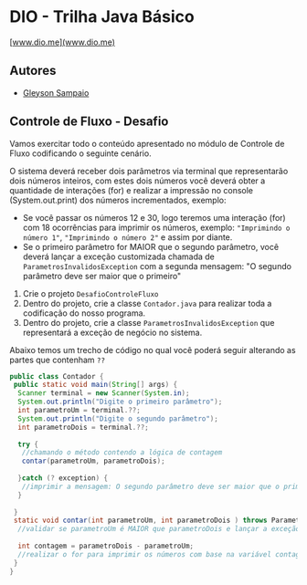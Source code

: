 # DIO - Trilha Java Básico

[www.dio.me](www.dio.me)

## Autores

- [Gleyson Sampaio](https://github.com/glysns)

## Controle de Fluxo - Desafio

Vamos exercitar todo o conteúdo apresentado no módulo de Controle de Fluxo codificando o seguinte cenário.

O sistema deverá receber dois parâmetros via terminal que representarão dois números inteiros, com estes dois números você deverá obter a quantidade de interações (for) e realizar a impressão no console (System.out.print) dos números incrementados, exemplo:

- Se você passar os números 12 e 30, logo teremos uma interação (for) com 18 ocorrências para imprimir os números, exemplo: `"Imprimindo o número 1"`, `"Imprimindo o número 2"` e assim por diante.
- Se o primeiro parâmetro for MAIOR que o segundo parâmetro, você deverá lançar a exceção customizada chamada de `ParametrosInvalidosException` com a segunda mensagem: "O segundo parâmetro deve ser maior que o primeiro"   

1. Crie o projeto `DesafioControleFluxo`
2. Dentro do projeto, crie a classe `Contador.java` para realizar toda a codificação do nosso programa.
3. Dentro do projeto, crie a classe `ParametrosInvalidosException` que representará a exceção de negócio no sistema. 

Abaixo temos um trecho de código no qual você poderá seguir alterando as partes que contenham `??`

```java
public class Contador {
 public static void main(String[] args) {
  Scanner terminal = new Scanner(System.in);
  System.out.println("Digite o primeiro parâmetro");
  int parametroUm = terminal.??;
  System.out.println("Digite o segundo parâmetro");
  int parametroDois = terminal.??;
  
  try {
   //chamando o método contendo a lógica de contagem
   contar(parametroUm, parametroDois);
  
  }catch (? exception) {
   //imprimir a mensagem: O segundo parâmetro deve ser maior que o primeiro
  }
  
 }
 static void contar(int parametroUm, int parametroDois ) throws ParametrosInvalidosException {
  //validar se parametroUm é MAIOR que parametroDois e lançar a exceção
  
  int contagem = parametroDois - parametroUm;
  //realizar o for para imprimir os números com base na variável contagem
 }
}
```
